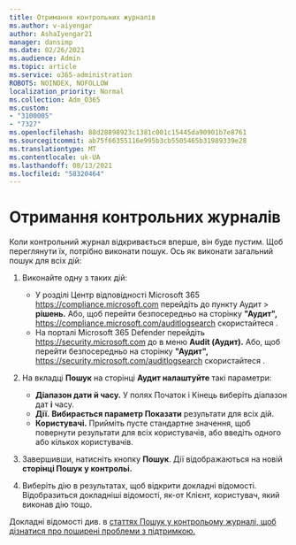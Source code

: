 ```yaml
---
title: Отримання контрольних журналів
ms.author: v-aiyengar
author: AshaIyengar21
manager: dansimp
ms.date: 02/26/2021
ms.audience: Admin
ms.topic: article
ms.service: o365-administration
ROBOTS: NOINDEX, NOFOLLOW
localization_priority: Normal
ms.collection: Adm_O365
ms.custom:
- "3100005"
- "7327"
ms.openlocfilehash: 88d28898923c1381c001c15445da90901b7e8761
ms.sourcegitcommit: ab75f66355116e995b3cb5505465b31989339e28
ms.translationtype: MT
ms.contentlocale: uk-UA
ms.lasthandoff: 08/13/2021
ms.locfileid: "58320464"
---
```

# <a name="retrieve-the-audit-logs"></a>Отримання контрольних журналів

Коли контрольний журнал відкривається вперше, він буде пустим. Щоб переглянути їх, потрібно виконати пошук. Ось як виконати загальний пошук для всіх дій:

1. Виконайте одну з таких дій:
   - У розділі Центр відповідності Microsoft 365 <https://compliance.microsoft.com> перейдіть до пункту Аудит  \> **рішень.** Або, щоб перейти безпосередньо на сторінку **"Аудит",** <https://compliance.microsoft.com/auditlogsearch> скористайтеся .
   - На порталі Microsoft 365 Defender перейдіть <https://security.microsoft.com> до в меню **Audit (Аудит).** Або, щоб перейти безпосередньо на сторінку **"Аудит",** <https://security.microsoft.com/auditlogsearch> скористайтеся .

2. На вкладці **Пошук** на сторінці **Аудит налаштуйте** такі параметри:
   - **Діапазон дати й часу.** У полях  Початок і Кінець виберіть діапазон дат **і** часу.
   - **Дії.** **Вибирається параметр Показати** результати для всіх дій.
   - **Користувачі.** Прийміть пусте стандартне значення, щоб повернути результати для всіх користувачів, або введіть одного або кількох користувачів.

3. Завершивши, натисніть кнопку **Пошук**. Дії відображаються на новій **сторінці Пошук у контрольі.**

4. Виберіть дію в результатах, щоб відкрити докладні відомості. Відобразиться докладніші відомості, як-от Клієнт, користувач, який виконав дію тощо.

Докладні відомості див. в [статтях Пошук у контрольому журналі, щоб дізнатися про поширені проблеми з підтримкою.](https://docs.microsoft.com/microsoft-365/compliance/auditing-troubleshooting-scenarios)
